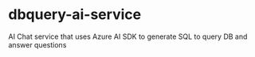 # dbquery-ai-service
AI Chat service that uses Azure AI SDK to generate SQL to query DB and answer questions 
